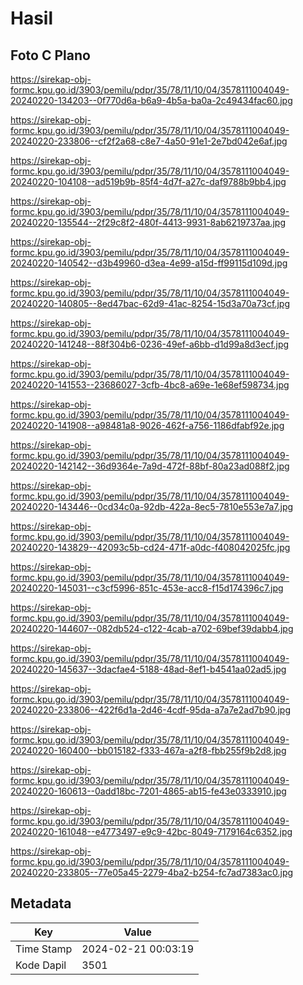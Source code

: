 # Hasil

## Foto C Plano

https://sirekap-obj-formc.kpu.go.id/3903/pemilu/pdpr/35/78/11/10/04/3578111004049-20240220-134203--0f770d6a-b6a9-4b5a-ba0a-2c49434fac60.jpg

https://sirekap-obj-formc.kpu.go.id/3903/pemilu/pdpr/35/78/11/10/04/3578111004049-20240220-233806--cf2f2a68-c8e7-4a50-91e1-2e7bd042e6af.jpg

https://sirekap-obj-formc.kpu.go.id/3903/pemilu/pdpr/35/78/11/10/04/3578111004049-20240220-104108--ad519b9b-85f4-4d7f-a27c-daf9788b9bb4.jpg

https://sirekap-obj-formc.kpu.go.id/3903/pemilu/pdpr/35/78/11/10/04/3578111004049-20240220-135544--2f29c8f2-480f-4413-9931-8ab6219737aa.jpg

https://sirekap-obj-formc.kpu.go.id/3903/pemilu/pdpr/35/78/11/10/04/3578111004049-20240220-140542--d3b49960-d3ea-4e99-a15d-ff99115d109d.jpg

https://sirekap-obj-formc.kpu.go.id/3903/pemilu/pdpr/35/78/11/10/04/3578111004049-20240220-140805--8ed47bac-62d9-41ac-8254-15d3a70a73cf.jpg

https://sirekap-obj-formc.kpu.go.id/3903/pemilu/pdpr/35/78/11/10/04/3578111004049-20240220-141248--88f304b6-0236-49ef-a6bb-d1d99a8d3ecf.jpg

https://sirekap-obj-formc.kpu.go.id/3903/pemilu/pdpr/35/78/11/10/04/3578111004049-20240220-141553--23686027-3cfb-4bc8-a69e-1e68ef598734.jpg

https://sirekap-obj-formc.kpu.go.id/3903/pemilu/pdpr/35/78/11/10/04/3578111004049-20240220-141908--a98481a8-9026-462f-a756-1186dfabf92e.jpg

https://sirekap-obj-formc.kpu.go.id/3903/pemilu/pdpr/35/78/11/10/04/3578111004049-20240220-142142--36d9364e-7a9d-472f-88bf-80a23ad088f2.jpg

https://sirekap-obj-formc.kpu.go.id/3903/pemilu/pdpr/35/78/11/10/04/3578111004049-20240220-143446--0cd34c0a-92db-422a-8ec5-7810e553e7a7.jpg

https://sirekap-obj-formc.kpu.go.id/3903/pemilu/pdpr/35/78/11/10/04/3578111004049-20240220-143829--42093c5b-cd24-471f-a0dc-f408042025fc.jpg

https://sirekap-obj-formc.kpu.go.id/3903/pemilu/pdpr/35/78/11/10/04/3578111004049-20240220-145031--c3cf5996-851c-453e-acc8-f15d174396c7.jpg

https://sirekap-obj-formc.kpu.go.id/3903/pemilu/pdpr/35/78/11/10/04/3578111004049-20240220-144607--082db524-c122-4cab-a702-69bef39dabb4.jpg

https://sirekap-obj-formc.kpu.go.id/3903/pemilu/pdpr/35/78/11/10/04/3578111004049-20240220-145637--3dacfae4-5188-48ad-8ef1-b4541aa02ad5.jpg

https://sirekap-obj-formc.kpu.go.id/3903/pemilu/pdpr/35/78/11/10/04/3578111004049-20240220-233806--422f6d1a-2d46-4cdf-95da-a7a7e2ad7b90.jpg

https://sirekap-obj-formc.kpu.go.id/3903/pemilu/pdpr/35/78/11/10/04/3578111004049-20240220-160400--bb015182-f333-467a-a2f8-fbb255f9b2d8.jpg

https://sirekap-obj-formc.kpu.go.id/3903/pemilu/pdpr/35/78/11/10/04/3578111004049-20240220-160613--0add18bc-7201-4865-ab15-fe43e0333910.jpg

https://sirekap-obj-formc.kpu.go.id/3903/pemilu/pdpr/35/78/11/10/04/3578111004049-20240220-161048--e4773497-e9c9-42bc-8049-7179164c6352.jpg

https://sirekap-obj-formc.kpu.go.id/3903/pemilu/pdpr/35/78/11/10/04/3578111004049-20240220-233805--77e05a45-2279-4ba2-b254-fc7ad7383ac0.jpg


## Metadata

| Key        | Value               |
| ---------- | ------------------- |
| Time Stamp | 2024-02-21 00:03:19 |
| Kode Dapil | 3501                |



